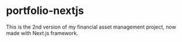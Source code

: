 # portfolio-nextjs
This is the 2nd version of my financial asset management project, now made with Next.js framework. 

